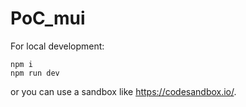 # PoC_mui

For local development:

```
npm i
npm run dev
```

or you can use a sandbox like https://codesandbox.io/.
